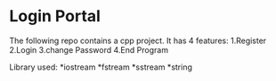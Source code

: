 # Login Portal
The following repo contains a cpp project. It has 4 features:
  1.Register
  2.Login
  3.change Password
  4.End Program

Library used:
 *iostream
 *fstream
 *sstream
 *string
  
